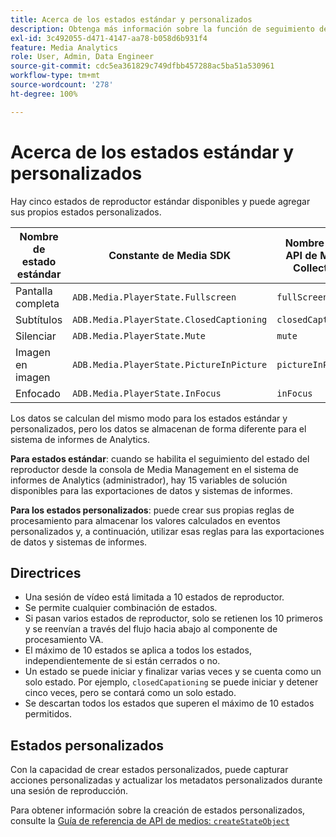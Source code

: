 ```yaml
---
title: Acerca de los estados estándar y personalizados
description: Obtenga más información sobre la función de seguimiento del estado de los jugadores, incluidos los requisitos y las directrices para implementar e informar sobre los estados de los jugadores estándar y personalizados.
exl-id: 3c492055-d471-4147-aa78-b058d6b931f4
feature: Media Analytics
role: User, Admin, Data Engineer
source-git-commit: cdc5ea361829c749dfbb457288ac5ba51a530961
workflow-type: tm+mt
source-wordcount: '278'
ht-degree: 100%

---
```


# Acerca de los estados estándar y personalizados

Hay cinco estados de reproductor estándar disponibles y puede agregar sus propios estados personalizados.

| Nombre de estado estándar | Constante de Media SDK | Nombre de la API de Media Collection |
|-----------------------|------------------------------------------|-----------------------------|
| Pantalla completa | `ADB.Media.PlayerState.Fullscreen` | `fullScreen` |
| Subtítulos | `ADB.Media.PlayerState.ClosedCaptioning` | `closedCaptioning` |
| Silenciar | `ADB.Media.PlayerState.Mute` | `mute` |
| Imagen en imagen | `ADB.Media.PlayerState.PictureInPicture` | `pictureInPicture` |
| Enfocado | `ADB.Media.PlayerState.InFocus` | `inFocus` |

Los datos se calculan del mismo modo para los estados estándar y personalizados, pero los datos se almacenan de forma diferente para el sistema de informes de Analytics.

**Para estados estándar**: cuando se habilita el seguimiento del estado del reproductor desde la consola de Media Management en el sistema de informes de Analytics (administrador), hay 15 variables de solución disponibles para las exportaciones de datos y sistemas de informes.

**Para los estados personalizados**: puede crear sus propias reglas de procesamiento para almacenar los valores calculados en eventos personalizados y, a continuación, utilizar esas reglas para las exportaciones de datos y sistemas de informes.

## Directrices

* Una sesión de vídeo está limitada a 10 estados de reproductor.
* Se permite cualquier combinación de estados.
* Si pasan varios estados de reproductor, solo se retienen los 10 primeros y se reenvían a través del flujo hacia abajo al componente de procesamiento VA.
* El máximo de 10 estados se aplica a todos los estados, independientemente de si están cerrados o no.
* Un estado se puede iniciar y finalizar varias veces y se cuenta como un solo estado. Por ejemplo, `closedCapationing` se puede iniciar y detener cinco veces, pero se contará como un solo estado.
* Se descartan todos los estados que superen el máximo de 10 estados permitidos.

## Estados personalizados

Con la capacidad de crear estados personalizados, puede capturar acciones personalizadas y actualizar los metadatos personalizados durante una sesión de reproducción.

Para obtener información sobre la creación de estados personalizados, consulte la [Guía de referencia de API de medios: `createStateObject`](https://developer.adobe.com/client-sdks/documentation/adobe-media-analytics/api-reference/)
